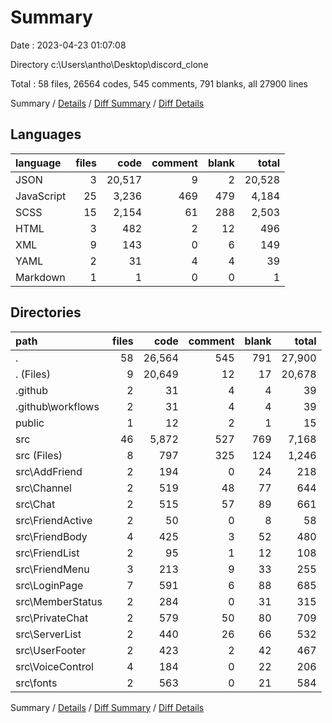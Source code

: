 # Summary

Date : 2023-04-23 01:07:08

Directory c:\\Users\\antho\\Desktop\\discord_clone

Total : 58 files,  26564 codes, 545 comments, 791 blanks, all 27900 lines

Summary / [Details](details.md) / [Diff Summary](diff.md) / [Diff Details](diff-details.md)

## Languages
| language | files | code | comment | blank | total |
| :--- | ---: | ---: | ---: | ---: | ---: |
| JSON | 3 | 20,517 | 9 | 2 | 20,528 |
| JavaScript | 25 | 3,236 | 469 | 479 | 4,184 |
| SCSS | 15 | 2,154 | 61 | 288 | 2,503 |
| HTML | 3 | 482 | 2 | 12 | 496 |
| XML | 9 | 143 | 0 | 6 | 149 |
| YAML | 2 | 31 | 4 | 4 | 39 |
| Markdown | 1 | 1 | 0 | 0 | 1 |

## Directories
| path | files | code | comment | blank | total |
| :--- | ---: | ---: | ---: | ---: | ---: |
| . | 58 | 26,564 | 545 | 791 | 27,900 |
| . (Files) | 9 | 20,649 | 12 | 17 | 20,678 |
| .github | 2 | 31 | 4 | 4 | 39 |
| .github\\workflows | 2 | 31 | 4 | 4 | 39 |
| public | 1 | 12 | 2 | 1 | 15 |
| src | 46 | 5,872 | 527 | 769 | 7,168 |
| src (Files) | 8 | 797 | 325 | 124 | 1,246 |
| src\\AddFriend | 2 | 194 | 0 | 24 | 218 |
| src\\Channel | 2 | 519 | 48 | 77 | 644 |
| src\\Chat | 2 | 515 | 57 | 89 | 661 |
| src\\FriendActive | 2 | 50 | 0 | 8 | 58 |
| src\\FriendBody | 4 | 425 | 3 | 52 | 480 |
| src\\FriendList | 2 | 95 | 1 | 12 | 108 |
| src\\FriendMenu | 3 | 213 | 9 | 33 | 255 |
| src\\LoginPage | 7 | 591 | 6 | 88 | 685 |
| src\\MemberStatus | 2 | 284 | 0 | 31 | 315 |
| src\\PrivateChat | 2 | 579 | 50 | 80 | 709 |
| src\\ServerList | 2 | 440 | 26 | 66 | 532 |
| src\\UserFooter | 2 | 423 | 2 | 42 | 467 |
| src\\VoiceControl | 4 | 184 | 0 | 22 | 206 |
| src\\fonts | 2 | 563 | 0 | 21 | 584 |

Summary / [Details](details.md) / [Diff Summary](diff.md) / [Diff Details](diff-details.md)